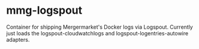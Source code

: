 # mmg-logspout
Container for shipping Mergermarket's Docker logs via Logspout. Currently just loads the logspout-cloudwatchlogs and logspout-logentries-autowire adapters.
